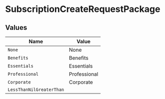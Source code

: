 # SubscriptionCreateRequestPackage


## Values

| Name                     | Value                    |
| ------------------------ | ------------------------ |
| `None`                   | None                     |
| `Benefits`               | Benefits                 |
| `Essentials`             | Essentials               |
| `Professional`           | Professional             |
| `Corporate`              | Corporate                |
| `LessThanNilGreaterThan` | <nil>                    |